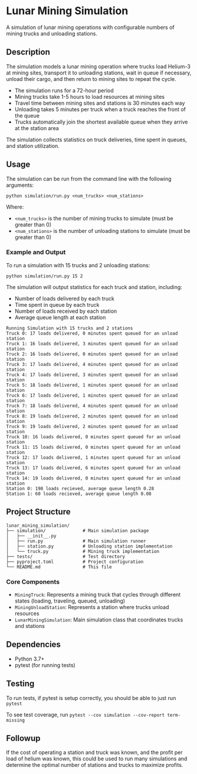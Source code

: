 # Lunar Mining Simulation

A simulation of lunar mining operations with configurable numbers of mining trucks and unloading stations.

## Description

The simulation models a lunar mining operation where trucks load Helium-3 at mining sites, transport it to unloading stations, wait in queue if necessary, unload their cargo, and then return to mining sites to repeat the cycle. 

- The simulation runs for a 72-hour period
- Mining trucks take 1-5 hours to load resources at mining sites
- Travel time between mining sites and stations is 30 minutes each way
- Unloading takes 5 minutes per truck when a truck reaches the front of the queue
- Trucks automatically join the shortest available queue when they arrive at the station area

The simulation collects statistics on truck deliveries, time spent in queues, and station utilization.

## Usage

The simulation can be run from the command line with the following arguments:

```
python simulation/run.py <num_trucks> <num_stations>
```

Where:
- `<num_trucks>` is the number of mining trucks to simulate (must be greater than 0)
- `<num_stations>` is the number of unloading stations to simulate (must be greater than 0)

### Example and Output

To run a simulation with 15 trucks and 2 unloading stations:

```
python simulation/run.py 15 2
```

The simulation will output statistics for each truck and station, including:
- Number of loads delivered by each truck
- Time spent in queue by each truck
- Number of loads received by each station
- Average queue length at each station

```
Running Simulation with 15 trucks and 2 stations
Truck 0: 17 loads delivered, 0 minutes spent queued for an unload station
Truck 1: 16 loads delivered, 3 minutes spent queued for an unload station
Truck 2: 16 loads delivered, 0 minutes spent queued for an unload station
Truck 3: 17 loads delivered, 4 minutes spent queued for an unload station
Truck 4: 17 loads delivered, 3 minutes spent queued for an unload station
Truck 5: 18 loads delivered, 1 minutes spent queued for an unload station
Truck 6: 17 loads delivered, 1 minutes spent queued for an unload station
Truck 7: 18 loads delivered, 4 minutes spent queued for an unload station
Truck 8: 19 loads delivered, 2 minutes spent queued for an unload station
Truck 9: 19 loads delivered, 2 minutes spent queued for an unload station
Truck 10: 16 loads delivered, 0 minutes spent queued for an unload station
Truck 11: 15 loads delivered, 0 minutes spent queued for an unload station
Truck 12: 17 loads delivered, 1 minutes spent queued for an unload station
Truck 13: 17 loads delivered, 6 minutes spent queued for an unload station
Truck 14: 19 loads delivered, 0 minutes spent queued for an unload station
Station 0: 198 loads recieved, average queue length 0.28
Station 1: 60 loads recieved, average queue length 0.08
```

## Project Structure

```
lunar_mining_simulation/
├── simulation/              # Main simulation package
│   ├── __init__.py
│   ├── run.py               # Main simulation runner
│   ├── station.py           # Unloading station implementation
│   └── truck.py             # Mining truck implementation
├── tests/                   # Test directory
├── pyproject.toml           # Project configuration
└── README.md                # This file
```

### Core Components

- `MiningTruck`: Represents a mining truck that cycles through different states (loading, traveling, queued, unloading)
- `MiningUnloadStation`: Represents a station where trucks unload resources
- `LunarMiningSimulation`: Main simulation class that coordinates trucks and stations

## Dependencies

- Python 3.7+
- pytest (for running tests)

## Testing
To run tests, if pytest is setup correctly, you should be able to just run `pytest`

To see test coverage, run `pytest --cov simulation --cov-report term-missing`

## Followup
If the cost of operating a station and truck was known, and the profit per load of helium was known, this could be used to run many simulations and determine the optimal number of stations and trucks to maximize profits.